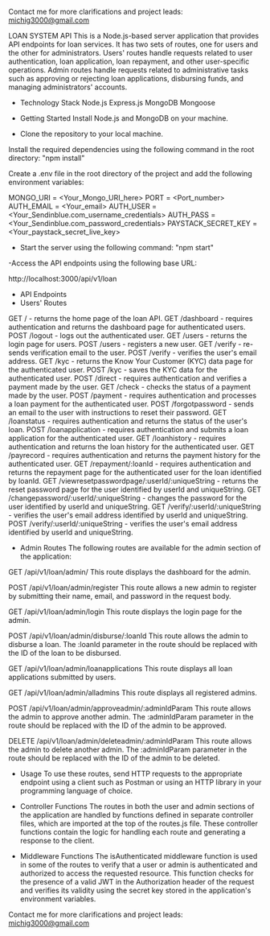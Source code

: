 Contact me for more clarifications and project leads:
michig3000@gmail.com

LOAN SYSTEM API
This is a Node.js-based server application that provides API endpoints for loan services. It has two sets of routes, one for users and the other for administrators. Users' routes handle requests related to user authentication, loan application, loan repayment, and other user-specific operations. Admin routes handle requests related to administrative tasks such as approving or rejecting loan applications, disbursing funds, and managing administrators' accounts.

- Technology Stack
Node.js
Express.js
MongoDB
Mongoose

- Getting Started
Install Node.js and MongoDB on your machine.

- Clone the repository to your local machine.

Install the required dependencies using the following command in the root directory:
"npm install"

Create a .env file in the root directory of the project and add the following environment variables:

MONGO_URI = <Your_Mongo_URI_here>
PORT = <Port_number>
AUTH_EMAIL = <Your_email>
AUTH_USER = <Your_Sendinblue.com_username_credentials>
AUTH_PASS = <Your_Sendinblue.com_password_credentials>
PAYSTACK_SECRET_KEY = <Your_paystack_secret_live_key>

- Start the server using the following command:
"npm start"

-Access the API endpoints using the following base URL:

http://localhost:3000/api/v1/loan

- API Endpoints
- Users' Routes

GET / - returns the home page of the loan API.
GET /dashboard - requires authentication and returns the dashboard page for authenticated users.
POST /logout - logs out the authenticated user.
GET /users - returns the login page for users.
POST /users - registers a new user.
GET /verify - re-sends verification email to the user.
POST /verify - verifies the user's email address.
GET /kyc - returns the Know Your Customer (KYC) data page for the authenticated user.
POST /kyc - saves the KYC data for the authenticated user.
POST /direct - requires authentication and verifies a payment made by the user.
GET /check - checks the status of a payment made by the user.
POST /payment - requires authentication and processes a loan payment for the authenticated user.
POST /forgotpassword - sends an email to the user with instructions to reset their password.
GET /loanstatus - requires authentication and returns the status of the user's loan.
POST /loanapplication - requires authentication and submits a loan application for the authenticated user.
GET /loanhistory - requires authentication and returns the loan history for the authenticated user.
GET /payrecord - requires authentication and returns the payment history for the authenticated user.
GET /repayment/:loanId - requires authentication and returns the repayment page for the authenticated user for the loan identified by loanId.
GET /viewresetpasswordpage/:userId/:uniqueString - returns the reset password page for the user identified by userId and uniqueString.
GET /changepassword/:userId/:uniqueString - changes the password for the user identified by userId and uniqueString.
GET /verify/:userId/:uniqueString - verifies the user's email address identified by userId and uniqueString.
POST /verify/:userId/:uniqueString - verifies the user's email address identified by userId and uniqueString.

- Admin Routes
The following routes are available for the admin section of the application:

GET /api/v1/loan/admin/
This route displays the dashboard for the admin.

POST /api/v1/loan/admin/register
This route allows a new admin to register by submitting their name, email, and password in the request body.

GET /api/v1/loan/admin/login
This route displays the login page for the admin.

POST /api/v1/loan/admin/disburse/:loanId
This route allows the admin to disburse a loan. The :loanId parameter in the route should be replaced with the ID of the loan to be disbursed.

GET /api/v1/loan/admin/loanapplications
This route displays all loan applications submitted by users.

GET /api/v1/loan/admin/alladmins
This route displays all registered admins.

POST /api/v1/loan/admin/approveadmin/:adminIdParam
This route allows the admin to approve another admin. The :adminIdParam parameter in the route should be replaced with the ID of the admin to be approved.

DELETE /api/v1/loan/admin/deleteadmin/:adminIdParam
This route allows the admin to delete another admin. The :adminIdParam parameter in the route should be replaced with the ID of the admin to be deleted.

- Usage
To use these routes, send HTTP requests to the appropriate endpoint using a client such as Postman or using an HTTP library in your programming language of choice.

- Controller Functions
The routes in both the user and admin sections of the application are handled by functions defined in separate controller files, which are imported at the top of the routes.js file. These controller functions contain the logic for handling each route and generating a response to the client.

- Middleware Functions
The isAuthenticated middleware function is used in some of the routes to verify that a user or admin is authenticated and authorized to access the requested resource. This function checks for the presence of a valid JWT in the Authorization header of the request and verifies its validity using the secret key stored in the application's environment variables.

Contact me for more clarifications and project leads:
michig3000@gmail.com
